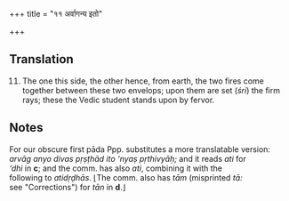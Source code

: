 +++
title = "११ अर्वागन्य इतो"

+++
## Translation
11. The one this side, the other hence, from earth, the two fires come  
together between these two envelops; upon them are set (*śri*) the firm  
rays; these the Vedic student stands upon by fervor.

## Notes
For our obscure first pāda Ppp. substitutes a more translatable version:  
*arvāg anyo divas pṛṣṭhād ito ‘nyaṣ pṛthivyāḥ;* and it reads *ati* for  
*‘dhi* in **c**; and the comm. has also *ati*, combining it with the  
following to *atidṛḍhās*. ⌊The comm. also has *tām* (misprinted *tā:*  
see "Corrections") for *tān* in **d**.⌋
